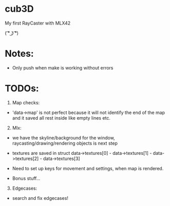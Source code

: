# cub3D
My first RayCaster with MLX42

( ͡° ͜ʖ ͡°) 

# Notes:

- Only push when make is working without errors

# TODOs:

1. Map checks:
- 'data->map' is not perfect because it will not identify the end of the map and it saved all rest inside like empty lines etc.

2. Mlx:
- we have the skyline/background for the window, raycasting/drawing/rendering objects is next step
- textures are saved in struct data->textures[0] - data->textures[1] - data->textures[2] - data->textures[3]

- Need to set up keys for movement and settings, when map is rendered.
- Bonus stuff...

3. Edgecases:
- search and fix edgecases!
